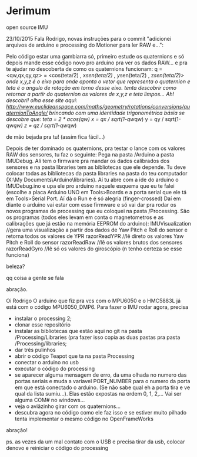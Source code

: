 # Jerimum
open source IMU

23/10/2015
Fala Rodrigo, novas instruções para o commit "adicionei arquivos de arduino e processing do Motioner para ler RAW e…":

Pelo código estar uma gambiarra só, primeiro estude os quaternions e só depois mande esse código novo pro arduino pra ver os dados RAW... 
e pra te ajudar no descoberta de como os quaternions funcionam:
q = <qw,qx,qy,qz> = <cos(teta/2) , x*sen(teta/2) , y*sen(teta/2) , z*sen(teta/2)>
onde x,y,z é o eixo para onde aponta o vetor que representa o quaternion e teta é o angulo de rotação em torno desse eixo.
tenta descobrir como retornar a partir do quaternion os valores de x,y,z e teta limpos...
Ah! descobri!
olha esse site aqui: http://www.euclideanspace.com/maths/geometry/rotations/conversions/quaternionToAngle/
brincando com uma identidade trigonométrica básia se descobre que:
teta = 2 * acos(qw)
x = qx / sqrt(1-qw*qw)
y = qy / sqrt(1-qw*qw)
z = qz / sqrt(1-qw*qw)

de mão bejada pra tu! (assim fica fácil...)


Depois de ter dominado os quaternions, pra testar o lance com os valores RAW dos sensores, tu faz o seguinte: Pega na pasta /Arduino a pasta IMUDebug. Ali tem o firmware pra mandar os dados calibrados dos sensores e na pasta libraries tem as bibliotecas que ele depende. Tu deve colocar todas as bibliotecas da pasta libraries na pasta do teu computador (X:\My Documents\Arduino\libraries\). Aí tu abre com a ide do arduino o IMUDebug.ino e upa ele pro arduino naquele esquema que eu te falei (escolhe a placa Arduino UNO em Tools>Boards e a porta serial que ele tá em Tools>Serial Port. Aí dá o Run e é só alegria (finger-crossed)
Daí em diante o arduino vai estar com esse firmware e só vai dar pra rodar os novos programas de processing que eu coloquei na pasta /Processing.
São os programas (todos eles levam em conta o magnetometros e as calibrações que já estão na memória EEPROM do arduino): 
IMUVisualization //gera uma visualização a partir dos dados de Yaw Pitch e Roll do sensor e retorna todos os valores de YPR
razorReadYPR //lê direto os valores Yaw Pitch e Roll do sensor
razorReadRaw //lê os valores brutos dos sensores
razorReadGyro //lê só os valores do giroscópio (n tenho certeza se esse funciona)

beleza?

qq coisa a gente se fala


abração.




Oi Rodrigo
O arduino que fiz pra vcs com o MPU6050 e o HMC5883L já está com o código MPU6050_DMP6.
Para fazer o IMU rodar agora, precisa 
- instalar o processing 2;
- clonar esse repositório
- instalar as bibliotecas que estão aqui no git na pasta /Processing/Libraries (pra fazer isso copia as duas pastas pra pasta /Processing/libraries;
- dar três pulinhos
- abrir o código Teapot que ta na pasta Processing
- conectar o arduino no usb
- executar o código do processing
- se aparecer alguma mensagem de erro, da uma olhada no numero das portas seriais e muda a variavel PORT_NUMBER para o numero da porta em que está conectado o arduino. (Se não sabe qual eh a porta tira e ve qual da lista sumiu...). Elas estão expostas na ordem 0, 1, 2,... Vai ser alguma COM# no windows...
- veja o aviãzinho girar com os quaternions...
- descubra agora no código como ele faz isso e se estiver muito pilhado tenta implementar o mesmo código no OpenFrameWorks

abração!

ps. as vezes da um mal contato com o USB e precisa tirar da usb, colocar denovo e reiniciar o código do processing
